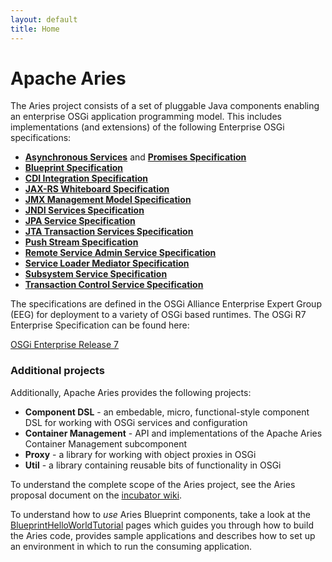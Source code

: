 ```yaml
---
layout: default
title: Home
---
```


# Apache Aries

The Aries project consists of a set of pluggable Java components enabling
an enterprise OSGi application programming model. This includes
implementations (and extensions) of the following Enterprise OSGi specifications:

  - [**Asynchronous Services**](https://osgi.org/specification/osgi.enterprise/7.0.0/service.async.html) and [**Promises Specification**](https://osgi.org/specification/osgi.enterprise/7.0.0/util.promise.html)
  - [**Blueprint Specification**](https://osgi.org/specification/osgi.cmpn/7.0.0/service.blueprint.html)
  - [**CDI Integration Specification**](https://osgi.org/specification/osgi.enterprise/7.0.0/service.cdi.html)
  - [**JAX-RS Whiteboard Specification**](https://osgi.org/specification/osgi.enterprise/7.0.0/service.jaxrs.html)
  - [**JMX Management Model Specification**](https://osgi.org/specification/osgi.enterprise/7.0.0/service.jmx.html)
  - [**JNDI Services Specification**](https://osgi.org/specification/osgi.enterprise/7.0.0/service.jndi.html)
  - [**JPA Service Specification**](https://osgi.org/specification/osgi.enterprise/7.0.0/service.jpa.html)
  - [**JTA Transaction Services Specification**](https://osgi.org/specification/osgi.enterprise/7.0.0/service.jta.html)
  - [**Push Stream Specification**](https://osgi.org/specification/osgi.enterprise/7.0.0/util.pushstream.html)
  - [**Remote Service Admin Service Specification**](https://osgi.org/specification/osgi.enterprise/7.0.0/service.remoteserviceadmin.html)
  - [**Service Loader Mediator Specification**](https://osgi.org/specification/osgi.enterprise/7.0.0/service.loader.html)
  - [**Subsystem Service Specification**](https://osgi.org/specification/osgi.enterprise/7.0.0/service.subsystem.html)
  - [**Transaction Control Service Specification**](https://osgi.org/specification/osgi.enterprise/7.0.0/service.transaction.control.html)

The specifications are defined in the OSGi Alliance Enterprise Expert Group (EEG) for deployment to a variety of OSGi
based runtimes. The OSGi R7 Enterprise Specification can be found here:

[OSGi Enterprise Release 7](https://osgi.org/specification/osgi.enterprise/7.0.0/)

### Additional projects

Additionally, Apache Aries provides the following projects:

  - **Component DSL** - an embedable, micro, functional-style component DSL for working with OSGi services and configuration
  - **Container Management** - API and implementations of the Apache Aries Container Management subcomponent
  - **Proxy** - a library for working with object proxies in OSGi
  - **Util** - a library containing reusable bits of functionality in OSGi


To understand the complete scope of the Aries project, see the Aries
proposal document on the [incubator wiki](http://wiki.apache.org/incubator/AriesProposal).

<a name="Index-BuildingandUsingAriesComponents"></a>

To understand how to _use_ Aries Blueprint components, take a look at the [BlueprintHelloWorldTutorial](documentation/tutorials/blueprinthelloworldtutorial.html)
 pages which guides you through how to build the Aries code, provides
sample applications and describes how to set up an environment in which to
run the consuming application.
